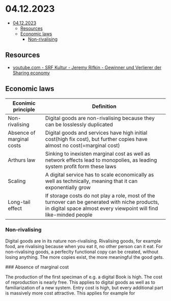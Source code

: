 # 04.12.2023

- [04.12.2023](#04122023)
  - [Resources](#resources)
  - [Economic laws](#economic-laws)
    - [Non-rivalising](#non-rivalising)


## Resources

- [youtube.com - SRF Kultur - Jeremy Rifkin - Gewinner und Verlierer der Sharing economy](https://www.youtube.com/watch?v=PpYi5ubtx3Q)


## Economic laws

| Econimic principle        | Definition                                                                                                                                                           |
| ------------------------- | -------------------------------------------------------------------------------------------------------------------------------------------------------------------- |
| Non-rivalising            | Digital goods are non-rivalising because they can be losslessly duplicated                                                                                           |
| Absence of marginal costs | Digital goods and services have high initial cost(high fix cost), but further copies have almost no cost(=marginal cost)                                             |
| Arthurs law               | Sinking to inexisten marginal cost as well as network effects lead to monopolies, as leading system profit form these laws                                           |
| Scaling                   | A digital service has to scale economically as well as technically, meaning that it can exponentially grow                                                           |
| Long-tail effect          | If storage costs do not play a role, most of the turnover can be generated with niche products, in digital space almost every viewpoint will find like-minded people |

### Non-rivalising

Digital goods are in its nature non-rivalising. Rivalising goods, for example food, are rivalising because when you eat it, no other person can it eat. For non-rivalising goods, a perfeclty functional copy can be created, without losing anything. The more copies exist, the more meaningful the good gets.

### Absence of marginal cost

The production of the first speciman of e.g. a digital Book is high. The cost of reproduction is nearly free. This applies to digital goods as well as to familiarization of a new system. Entry cost is high, but every additional part is massively more cost attractive. This applies for example for 